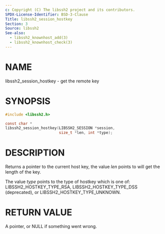 ```yaml
---
c: Copyright (C) The libssh2 project and its contributors.
SPDX-License-Identifier: BSD-3-Clause
Title: libssh2_session_hostkey
Section: 3
Source: libssh2
See-also:
  - libssh2_knownhost_add(3)
  - libssh2_knownhost_check(3)
---
```


# NAME

libssh2_session_hostkey - get the remote key

# SYNOPSIS

~~~c
#include <libssh2.h>

const char *
libssh2_session_hostkey(LIBSSH2_SESSION *session,
                        size_t *len, int *type);
~~~

# DESCRIPTION

Returns a pointer to the current host key, the value *len* points to will
get the length of the key.

The value *type* points to the type of hostkey which is one of:
LIBSSH2_HOSTKEY_TYPE_RSA, LIBSSH2_HOSTKEY_TYPE_DSS (deprecated), or
LIBSSH2_HOSTKEY_TYPE_UNKNOWN.

# RETURN VALUE

A pointer, or NULL if something went wrong.
